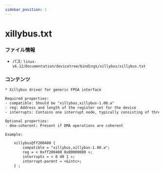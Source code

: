 ```yaml
---
sidebar_position: 1
---
```

# xillybus.txt

### ファイル情報

- パス: `linux-v6.12/Documentation/devicetree/bindings/xillybus/xillybus.txt`

### コンテンツ

```txt
* Xillybus driver for generic FPGA interface

Required properties:
- compatible: Should be "xillybus,xillybus-1.00.a"
- reg: Address and length of the register set for the device
- interrupts: Contains one interrupt node, typically consisting of three cells.

Optional properties:
- dma-coherent: Present if DMA operations are coherent

Example:

	xillybus@ff200400 {
		compatible = "xillybus,xillybus-1.00.a";
		reg = < 0xff200400 0x00000080 >;
		interrupts = < 0 40 1 >;
		interrupt-parent = <&intc>;
	} ;

```
